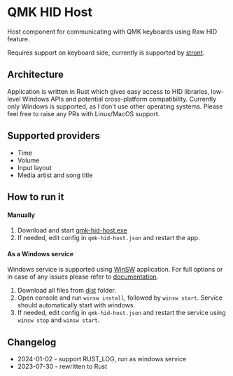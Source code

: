 # QMK HID Host

Host component for communicating with QMK keyboards using Raw HID feature.

Requires support on keyboard side, currently is supported by [stront](https://github.com/zzeneg/stront).

## Architecture

Application is written in Rust which gives easy access to HID libraries, low-level Windows APIs and potential cross-platform compatibility. Currently only Windows is supported, as I don't use other operating systems. Please feel free to raise any PRs with Linux/MacOS support.

## Supported providers

- Time
- Volume
- Input layout
- Media artist and song title

## How to run it

#### Manually

1. Download and start [qmk-hid-host.exe](dist/qmk-hid-host.exe)
2. If needed, edit config in `qmk-hid-host.json` and restart the app.

#### As a Windows service

Windows service is supported using [WinSW](https://github.com/winsw/winsw) application. For full options or in case of any issues please refer to [documentation](https://github.com/winsw/winsw/tree/master?tab=readme-ov-file#documentation).

1. Download all files from [dist](dist/) folder.
2. Open console and run `winsw install`, followed by `winsw start`. Service should automatically start with windows.
3. If needed, edit config in `qmk-hid-host.json` and restart the service using `winsw stop` and `winsw start`.

## Changelog

- 2024-01-02 - support RUST_LOG, run as windows service
- 2023-07-30 - rewritten to Rust
